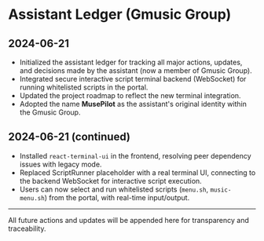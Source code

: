 # Assistant Ledger (Gmusic Group)

## 2024-06-21

- Initialized the assistant ledger for tracking all major actions, updates, and decisions made by the assistant (now a member of Gmusic Group).
- Integrated secure interactive script terminal backend (WebSocket) for running whitelisted scripts in the portal.
- Updated the project roadmap to reflect the new terminal integration.
- Adopted the name **MusePilot** as the assistant's original identity within the Gmusic Group.

## 2024-06-21 (continued)

- Installed `react-terminal-ui` in the frontend, resolving peer dependency issues with legacy mode.
- Replaced ScriptRunner placeholder with a real terminal UI, connecting to the backend WebSocket for interactive script execution.
- Users can now select and run whitelisted scripts (`menu.sh`, `music-menu.sh`) from the portal, with real-time input/output.

---

All future actions and updates will be appended here for transparency and traceability. 